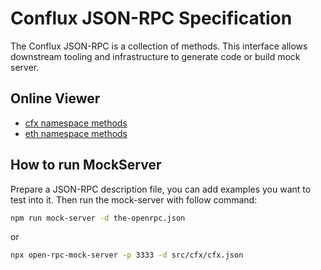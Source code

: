 # Conflux JSON-RPC Specification

The Conflux JSON-RPC is a collection of methods. This interface allows downstream tooling and infrastructure to generate code or build mock server.

## Online Viewer

* [cfx namespace methods](https://playground.open-rpc.org/?schemaUrl=https://raw.githubusercontent.com/Conflux-Chain/jsonrpc-spec/main/src/cfx/cfx.json&uiSchema[appBar][ui:splitView]=false&uiSchema[appBar][ui:input]=false&uiSchema[appBar])
* [eth namespace methods](https://playground.open-rpc.org/?schemaUrl=https://raw.githubusercontent.com/Conflux-Chain/jsonrpc-spec/main/src/eth/Eth.json&uiSchema[appBar][ui:splitView]=false&uiSchema[appBar][ui:input]=false&uiSchema[appBar])

## How to run MockServer

Prepare a JSON-RPC description file, you can add examples you want to test into it. Then run the mock-server with follow command:

```sh
npm run mock-server -d the-openrpc.json
```

or

```sh
npx open-rpc-mock-server -p 3333 -d src/cfx/cfx.json
```
